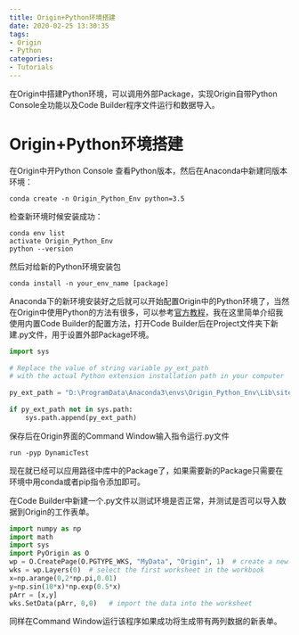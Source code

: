 ```yaml
---
title: Origin+Python环境搭建
date: 2020-02-25 13:30:35
tags: 
- Origin 
- Python 
categories: 
- Tutorials 
---
```


在Origin中搭建Python环境，可以调用外部Package，实现Origin自带Python Console全功能以及Code Builder程序文件运行和数据导入。

<!--more-->

# Origin+Python环境搭建

在Origin中开Python Console 查看Python版本，然后在Anaconda中新建同版本环境：

```
conda create -n Origin_Python_Env python=3.5
```

检查新环境时候安装成功：

```
conda env list
activate Origin_Python_Env
python --version
```

然后对给新的Python环境安装包

```
conda install -n your_env_name [package]
```

Anaconda下的新环境安装好之后就可以开始配置Origin中的Python环境了，当然在Origin中使用Python的方法有很多，可以参考[官方教程](https://www.originlab.com/doc/python#Installing_Python_Extensions)，我在这里简单介绍我使用内置Code Builder的配置方法，打开Code Builder后在Project文件夹下新建.py文件，用于设置外部Package环境。

```python
import sys
 
# Replace the value of string variable py_ext_path 
# with the actual Python extension installation path in your computer
 
py_ext_path = "D:\ProgramData\Anaconda3\envs\Origin_Python_Env\Lib\site-packages"
 
if py_ext_path not in sys.path:
    sys.path.append(py_ext_path)
```

保存后在Origin界面的Command Window输入指令运行.py文件

```
run -pyp DynamicTest
```

现在就已经可以应用路径中库中的Package了，如果需要新的Package只需要在环境中用conda或者pip指令添加即可。

在Code Builder中新建一个.py文件以测试环境是否正常，并测试是否可以导入数据到Origin的工作表单。

```python
import numpy as np
import math
import sys
import PyOrigin as O
wp = O.CreatePage(O.PGTYPE_WKS, "MyData", "Origin", 1)  # create a new worksheet
wks = wp.Layers(0)  # select the first worksheet in the workbook
x=np.arange(0,2*np.pi,0.01)
y=np.sin(10*x)*np.exp(0.5*x)
pArr = [x,y]
wks.SetData(pArr, 0,0)   # import the data into the worksheet
```

同样在Command Window运行该程序如果成功将生成带有两列数据的新表单。